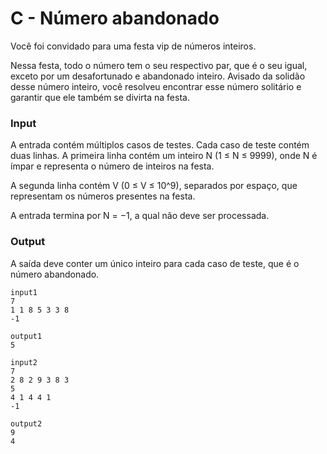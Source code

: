 # C - Número abandonado

Você foi convidado para uma festa vip de números inteiros.

Nessa festa, todo o número tem o seu respectivo par, que é o seu igual, exceto por um desafortunado e abandonado inteiro. 
Avisado da solidão desse número inteiro, você resolveu encontrar esse número solitário e garantir que ele também se divirta na festa.

### **Input**
A entrada contém múltiplos casos de testes. Cada caso de teste contém duas linhas. A primeira linha contém um inteiro N (1 ≤ N ≤ 9999), 
onde N é ímpar e representa o número de inteiros na festa. 

A segunda linha contém V (0 ≤ V ≤ 10^9), separados por espaço, que representam os números presentes na festa.

A entrada termina por N = −1, a qual não deve ser processada.

### **Output**
A saída deve conter um único inteiro para cada caso de teste, que é o número abandonado.

~~~
input1
7
1 1 8 5 3 3 8
-1
~~~

~~~
output1
5
~~~

~~~
input2
7
2 8 2 9 3 8 3
5
4 1 4 4 1
-1
~~~

~~~
output2
9
4
~~~
